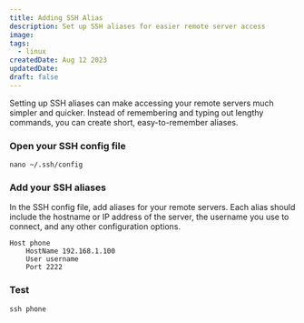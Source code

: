 ```yaml
---
title: Adding SSH Alias
description: Set up SSH aliases for easier remote server access
image:
tags:
  - linux
createdDate: Aug 12 2023
updatedDate:
draft: false
---
```


Setting up SSH aliases can make accessing your remote servers much simpler and quicker. Instead of remembering and typing out lengthy commands, you can create short, easy-to-remember aliases.

### Open your SSH config file

```shell
nano ~/.ssh/config
```

### Add your SSH aliases

In the SSH config file, add aliases for your remote servers. Each alias should include the hostname or IP address of the server, the username you use to connect, and any other configuration options.

```
Host phone
    HostName 192.168.1.100
    User username
    Port 2222
```

### Test

```shell
ssh phone
```
